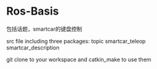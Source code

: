 # Ros-Basis
包括话题，smartcar的键盘控制


src file including three packages:
topic 
smartcar_teleop
smartcar_description

git clone to your workspace and catkin_make to use them

